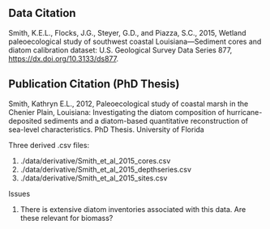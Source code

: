
## Data Citation
Smith, K.E.L., Flocks, J.G., Steyer, G.D., and Piazza, S.C., 2015, Wetland paleoecological study of southwest coastal Louisiana—Sediment cores and diatom calibration dataset: U.S. Geological Survey Data Series 877, https://dx.doi.org/10.3133/ds877.

## Publication Citation (PhD Thesis)
Smith, Kathryn E.L., 2012, Paleoecological study of coastal marsh in the Chenier Plain, Louisiana: Investigating the diatom composition of hurricane-deposited sediments and a diatom-based quantitative reconstruction of sea-level characteristics. PhD Thesis. University of Florida

Three derived .csv files:
1. ./data/derivative/Smith_et_al_2015_cores.csv
2. ./data/derivative/Smith_et_al_2015_depthseries.csv
3. ./data/derivative/Smith_et_al_2015_sites.csv

Issues
1. There is extensive diatom inventories associated with this data. Are these relevant for biomass? 


